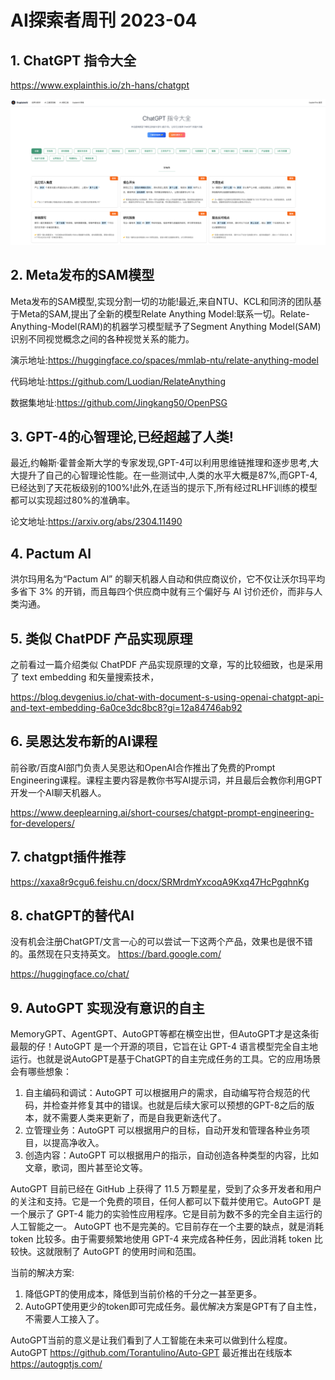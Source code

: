 # AI探索者周刊 2023-04 

## 1. ChatGPT 指令大全

https://www.explainthis.io/zh-hans/chatgpt

![ChatGPT 指令大全](../../../weekly/2023/04/114421.png)


## 2. Meta发布的SAM模型

Meta发布的SAM模型,实现分割一切的功能!最近,来自NTU、KCL和同济的团队基于Meta的SAM,提出了全新的模型Relate Anything Model:联系一切。Relate-Anything-Model(RAM)的机器学习模型赋予了Segment Anything Model(SAM)识别不同视觉概念之间的各种视觉关系的能力。

演示地址:https://huggingface.co/spaces/mmlab-ntu/relate-anything-model

代码地址:https://github.com/Luodian/RelateAnything

数据集地址:https://github.com/Jingkang50/OpenPSG


##  3. GPT-4的心智理论,已经超越了人类!

最近,约翰斯·霍普金斯大学的专家发现,GPT-4可以利用思维链推理和逐步思考,大大提升了自己的心智理论性能。在一些测试中,人类的水平大概是87%,而GPT-4,已经达到了天花板级别的100%!此外,在适当的提示下,所有经过RLHF训练的模型都可以实现超过80%的准确率。

论文地址:https://arxiv.org/abs/2304.11490

## 4. Pactum Al
洪尔玛用名为“Pactum Al” 的聊天机器人自动和供应商议价，它不仅让沃尔玛平均多省下 3% 的开销，而且每四个供应商中就有三个偏好与 Al 讨价还价，而非与人类沟通。

## 5. 类似 ChatPDF 产品实现原理
之前看过一篇介绍类似 ChatPDF 产品实现原理的文章，写的比较细致，也是采用了 text embedding 和矢量搜索技术，

https://blog.devgenius.io/chat-with-document-s-using-openai-chatgpt-api-and-text-embedding-6a0ce3dc8bc8?gi=12a84746ab92

## 6.  吴恩达发布新的AI课程
前谷歌/百度AI部门负责人吴恩达和OpenAI合作推出了免费的Prompt Engineering课程。课程主要内容是教你书写AI提示词，并且最后会教你利用GPT开发一个AI聊天机器人。

https://www.deeplearning.ai/short-courses/chatgpt-prompt-engineering-for-developers/


## 7.     chatgpt插件推荐

https://xaxa8r9cgu6.feishu.cn/docx/SRMrdmYxcoqA9Kxq47HcPgqhnKg


## 8. chatGPT的替代AI   
没有机会注册ChatGPT/文言一心的可以尝试一下这两个产品，效果也是很不错的。虽然现在只支持英文。
https://bard.google.com/

https://huggingface.co/chat/


## 9.  AutoGPT 实现没有意识的自主   
MemoryGPT、AgentGPT、AutoGPT等都在横空出世，但AutoGPT才是这条街最靓的仔！AutoGPT 是一个开源的项目，它旨在让 GPT-4 语言模型完全自主地运行。也就是说AutoGPT是基于ChatGPT的自主完成任务的工具。它的应用场景会有哪些想象：
1.  自主编码和调试：AutoGPT 可以根据用户的需求，自动编写符合规范的代码，并检查并修复其中的错误。也就是后续大家可以预想的GPT-8之后的版本，就不需要人类来更新了，而是自我更新迭代了。
2.  立管理业务：AutoGPT 可以根据用户的目标，自动开发和管理各种业务项目，以提高净收入。
3.   创造内容：AutoGPT 可以根据用户的指示，自动创造各种类型的内容，比如文章，歌词，图片甚至论文等。

AutoGPT 目前已经在 GitHub 上获得了 11.5 万颗星星，受到了众多开发者和用户的关注和支持。它是一个免费的项目，任何人都可以下载并使用它。AutoGPT 是一个展示了 GPT-4 能力的实验性应用程序。它是目前为数不多的完全自主运行的人工智能之一。
AutoGPT 也不是完美的。它目前存在一个主要的缺点，就是消耗 token 比较多。由于需要频繁地使用 GPT-4 来完成各种任务，因此消耗 token 比较快。这就限制了 AutoGPT 的使用时间和范围。

当前的解决方案:
1. 降低GPT的使用成本，降低到当前价格的千分之一甚至更多。
2. AutoGPT使用更少的token即可完成任务。最优解决方案是GPT有了自主性，不需要人工接入了。

AutoGPT当前的意义是让我们看到了人工智能在未来可以做到什么程度。
AutoGPT https://github.com/Torantulino/Auto-GPT
最近推出在线版本 https://autogptjs.com/
